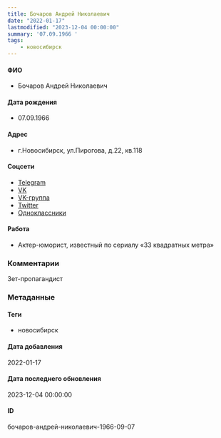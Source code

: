```yaml
---
title: Бочаров Андрей Николаевич
date: "2022-01-17"
lastmodified: "2023-12-04 00:00:00"
summary: '07.09.1966 '
tags: 
    - новосибирск
---
```

<!--# pp1-->
<!--## Фигурант-->
<!--### Личные данные-->
#### ФИО
- Бочаров Андрей Николаевич
#### Дата рождения
- 07.09.1966
#### Адрес
- г.Новосибирск, ул.Пирогова, д.22, кв.118
#### Соцсети
- [Telegram](https://telegram.me/s/botcharov)
- [VK](https://vk.com/botcharov_andrey)
- [VK-группа](https://vk.com/bocharikpublic)
- [Twitter](https://twitter.com/bocharik)
- [Одноклассники](https://m.ok.ru/group/61101567049864)
#### Работа
- Актер-юморист, известный по сериалу «33 квадратных метра»
### Комментарии
Зет-пропагандист
### Метаданные
#### Теги
- новосибирск
#### Дата добавления
2022-01-17
#### Дата последнего обновления
2023-12-04 00:00:00
#### ID
бочаров-андрей-николаевич-1966-09-07
<!--## END;-->

